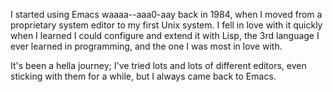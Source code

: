 
I started using Emacs waaaa--aaa0-aay back in 1984, when I moved from a proprietary system editor to my first Unix system. I fell in love with it quickly when I learned I could configure and extend it with Lisp, the 3rd language I ever learned in programming, and the one I was most in love with.

It's been a hella journey; I've tried lots and lots of different editors, even sticking with them for a while, but I always came back to Emacs.
